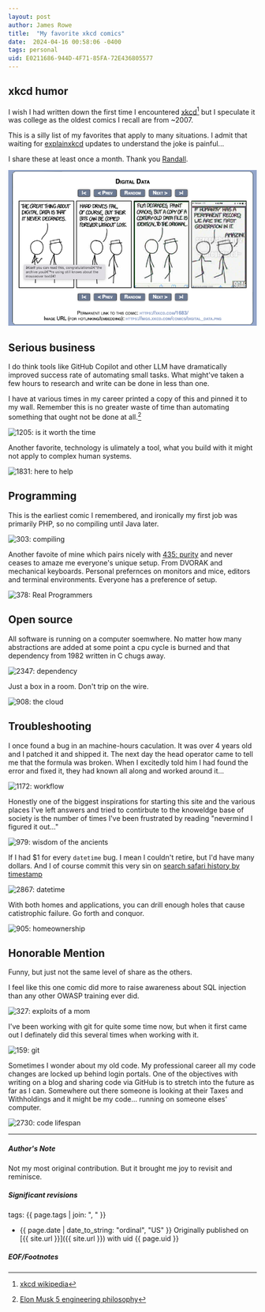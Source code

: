```yaml
---
layout: post
author: James Rowe
title:  "My favorite xkcd comics"
date:  2024-04-16 00:58:06 -0400
tags: personal
uid: E0211686-944D-4F71-85FA-72E436805577
---
```


## xkcd humor

I wish I had written down the first time I encountered [xkcd](https://www.xkcd.com)[^1] but I speculate it was college as the oldest comics I recall are from ~2007.

This is a silly list of my favorites that apply to many situations. I admit that waiting for [explainxkcd](https://www.explainxkcd.com) updates to understand the joke is painful...

I share these at least once a month. Thank you [Randall](https://xkcd.com/about/).

![1683: perfect digitial copy](/assets/posts-images/xkcd-1683-digitial-degradation.png)

## Serious business

I do think tools like GitHub Copilot and other LLM have dramatically improved success rate of automating small tasks. What might've taken a few hours to research and write can be done in less than one.

I have at various times in my career printed a copy of this and pinned it to my wall. Remember this is no greater waste of time than automating something that ought not be done at all.[^2]

![1205: is it worth the time](https://imgs.xkcd.com/comics/is_it_worth_the_time.png)

Another favorite, technology is ulimately a tool, what you build with it might not apply to complex human systems.

![1831: here to help](https://imgs.xkcd.com/comics/here_to_help.png)

## Programming

This is the earliest comic I remembered, and ironically my first job was primarily PHP, so no compiling until Java later.

![303: compiling](https://imgs.xkcd.com/comics/compiling.png)

Another favoite of mine which pairs nicely with [435: purity](https://xkcd.com/435) and never ceases to amaze me everyone's unique setup. From DVORAK and mechanical keyboards. Personal prefernces on monitors and mice, editors and terminal environments. Everyone has a preference of setup.

![378: Real Programmers](https://imgs.xkcd.com/comics/real_programmers.png)

## Open source

All software is running on a computer soemwhere. No matter how many abstractions are added at some point a cpu cycle is burned and that dependency from 1982 written in C chugs away.

![2347: dependency](https://imgs.xkcd.com/comics/dependency.png)

Just a box in a room. Don't trip on the wire.

![908: the cloud](https://imgs.xkcd.com/comics/the_cloud.png)

## Troubleshooting

I once found a bug in an machine-hours caculation. It was over 4 years old and I patched it and shipped it. The next day the head operator came to tell me that the formula was broken. When I excitedly told him I had found the error and fixed it, they had known all along and worked around it...

![1172: workflow](https://imgs.xkcd.com/comics/workflow.png)

Honestly one of the biggest inspirations for starting this site and the various places I've left answers and tried to contirbute to the knoweldge base of society is the number of times I've been frustrated by reading "nevermind I figured it out..."

![979: wisdom of the ancients](https://imgs.xkcd.com/comics/wisdom_of_the_ancients.png)

If I had $1 for every ```datetime``` bug. I mean I couldn't retire, but I'd have many dollars. And I of course commit this very sin on [search safari history by timestamp](/articles/search-safari-history-by-timestamp)

![2867: datetime](https://imgs.xkcd.com/comics/datetime.png)

With both homes and applications, you can drill enough holes that cause catistrophic failure. Go forth and conquor.

![905: homeownership](https://imgs.xkcd.com/comics/homeownership.png)

## Honorable Mention

Funny, but just not the same level of share as the others.

I feel like this one comic did more to raise awareness about SQL injection than any other OWASP training ever did.

![327: exploits of a mom](https://imgs.xkcd.com/comics/exploits_of_a_mom.png)

I've been working with git for quite some time now, but when it first came out I definately did this several times when working with it.

![159: git](https://imgs.xkcd.com/comics/git.png)

Sometimes I wonder about my old code. My professional career all my code changes are locked up behind login portals. One of the objectives with writing on a blog and sharing code via GitHub is to stretch into the future as far as I can. Somewhere out there someone is looking at their Taxes and Withholdings and it might be my code... running on someone elses' computer.

![2730: code lifespan](https://imgs.xkcd.com/comics/code_lifespan.png)

---

##### Author's Note

Not my most original contribution. But it brought me joy to revisit and reminisce.

##### Significant revisions

tags: {{ page.tags | join: ", " }} <!-- todo move this somewhere -->

- {{ page.date | date_to_string: "ordinal", "US" }} Originally published on [{{ site.url }}]({{ site.url }}) with uid {{ page.uid }}

##### EOF/Footnotes

[^1]: [xkcd wikipedia](https://en.wikipedia.org/wiki/Xkcd)

[^2]: [Elon Musk 5 engineering philosophy](https://web.archive.org/web/20240416045402/https://mondaynote.com/what-makes-elon-musk-move-so-fast-8e7c91820923?gi=a7102ded87ed)